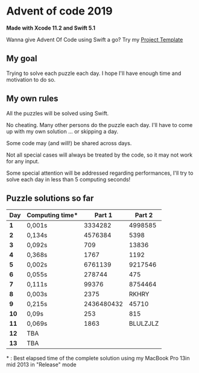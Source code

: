 # Advent of code 2019
**Made with Xcode 11.2 and Swift 5.1**

Wanna give Advent Of Code using Swift a go? Try my [Project Template](https://github.com/Dean151/Advent-of-code-Swift-Starter)

## My goal
Trying to solve each puzzle each day. 
I hope I'll have enough time and motivation to do so.

## My own rules

All the puzzles will be solved using Swift.

No cheating. Many other persons do the puzzle each day. 
I'll have to come up with my own solution ... or skipping a day.

Some code may (and will!) be shared across days.

Not all special cases will always be treated by the code, so it may not work for any input.

Some special attention will be addressed regarding performances, I'll try to solve each day in less than 5 computing seconds!

## Puzzle solutions so far

| Day    | Computing time* | Part 1     | Part 2     |
|--------|-----------------|------------|------------|
| **1**  | 0,001s          | 3334282    | 4998585    |
| **2**  | 0,134s          | 4576384    | 5398       |
| **3**  | 0,092s          | 709        | 13836      |
| **4**  | 0,368s          | 1767       | 1192       |
| **5**  | 0,002s          | 6761139    | 9217546    |
| **6**  | 0,055s          | 278744     |  475       |
| **7**  | 0,111s          | 99376      | 8754464    |
| **8**  | 0,003s          | 2375       | RKHRY      |
| **9**  | 0,215s          | 2436480432 | 45710      |
| **10** | 0,09s           | 253        | 815        |
| **11** | 0,069s          | 1863       | BLULZJLZ   |
| **12** | TBA             |            |            |
| **13** | TBA             |            |            |

\* : Best elapsed time of the complete solution using my MacBook Pro 13in mid 2013 in "Release" mode
